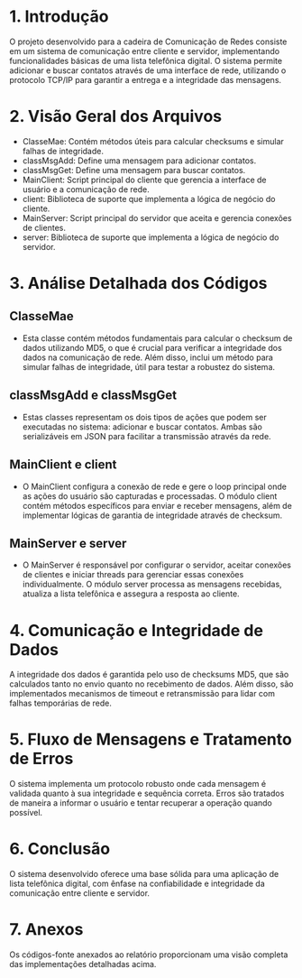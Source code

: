 # 1. Introdução
O projeto desenvolvido para a cadeira de Comunicação de Redes consiste em um sistema de comunicação entre cliente e servidor, implementando funcionalidades básicas de uma lista telefônica digital. O sistema permite adicionar e buscar contatos através de uma interface de rede, utilizando o protocolo TCP/IP para garantir a entrega e a integridade das mensagens.

# 2. Visão Geral dos Arquivos

- ClasseMae: Contém métodos úteis para calcular checksums e simular falhas de integridade.
- classMsgAdd: Define uma mensagem para adicionar contatos.
- classMsgGet: Define uma mensagem para buscar contatos.
- MainClient: Script principal do cliente que gerencia a interface de usuário e a comunicação de rede.
- client: Biblioteca de suporte que implementa a lógica de negócio do cliente.
- MainServer: Script principal do servidor que aceita e gerencia conexões de clientes.
- server: Biblioteca de suporte que implementa a lógica de negócio do servidor.

# 3. Análise Detalhada dos Códigos
## ClasseMae
- Esta classe contém métodos fundamentais para calcular o checksum de dados utilizando MD5, o que é crucial para verificar a integridade dos dados na comunicação de rede. Além disso, inclui um método para simular falhas de integridade, útil para testar a robustez do sistema.

## classMsgAdd e classMsgGet
- Estas classes representam os dois tipos de ações que podem ser executadas no sistema: adicionar e buscar contatos. Ambas são serializáveis em JSON para facilitar a transmissão através da rede.

## MainClient e client
- O MainClient configura a conexão de rede e gere o loop principal onde as ações do usuário são capturadas e processadas. O módulo client contém métodos específicos para enviar e receber mensagens, além de implementar lógicas de garantia de integridade através de checksum.

## MainServer e server
- O MainServer é responsável por configurar o servidor, aceitar conexões de clientes e iniciar threads para gerenciar essas conexões individualmente. O módulo server processa as mensagens recebidas, atualiza a lista telefônica e assegura a resposta ao cliente.

# 4. Comunicação e Integridade de Dados
A integridade dos dados é garantida pelo uso de checksums MD5, que são calculados tanto no envio quanto no recebimento de dados. Além disso, são implementados mecanismos de timeout e retransmissão para lidar com falhas temporárias de rede.

# 5. Fluxo de Mensagens e Tratamento de Erros
O sistema implementa um protocolo robusto onde cada mensagem é validada quanto à sua integridade e sequência correta. Erros são tratados de maneira a informar o usuário e tentar recuperar a operação quando possível.

# 6. Conclusão
O sistema desenvolvido oferece uma base sólida para uma aplicação de lista telefônica digital, com ênfase na confiabilidade e integridade da comunicação entre cliente e servidor.

# 7. Anexos
Os códigos-fonte anexados ao relatório proporcionam uma visão completa das implementações detalhadas acima.
